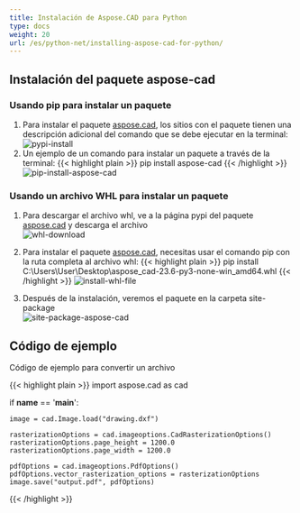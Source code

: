 ```yaml
---
title: Instalación de Aspose.CAD para Python
type: docs
weight: 20
url: /es/python-net/installing-aspose-cad-for-python/
---
```


## **Instalación del paquete aspose-cad**

### Usando pip para instalar un paquete

1. Para instalar el paquete [aspose.cad](https://pypi.org/project/aspose-cad/), los sitios con el paquete tienen una descripción adicional del comando que se debe ejecutar en la terminal:<br/>
![pypi-install](/_assets/pypi-aspose-cad.png)
1. Un ejemplo de un comando para instalar un paquete a través de la terminal:
{{< highlight plain >}}
pip install aspose-cad
{{< /highlight >}}
![pip-install-aspose-cad](/_assets/pip-install-aspose.png)

### Usando un archivo WHL para instalar un paquete

1. Para descargar el archivo whl, ve a la página pypi del paquete [aspose.cad](https://pypi.org/project/aspose-cad/#files) y descarga el archivo<br/>
![whl-download](/_assets/download-whl-file.png)<br/>
1. Para instalar el paquete [aspose.cad](https://pypi.org/project/aspose-cad/), necesitas usar el comando pip con la ruta completa al archivo whl:
{{< highlight plain >}}
pip install C:\Users\User\Desktop\aspose_cad-23.6-py3-none-win_amd64.whl
{{< /highlight >}}
![install-whl-file](/_assets/install-whl-file-terminal.png)

1. Después de la instalación, veremos el paquete en la carpeta site-package<br/>
![site-package-aspose-cad](/_assets/site-package-aspose.png)

## Código de ejemplo
Código de ejemplo para convertir un archivo

{{< highlight plain >}}
import aspose.cad as cad

if __name__ == '__main__':
    
    image = cad.Image.load("drawing.dxf")

    rasterizationOptions = cad.imageoptions.CadRasterizationOptions()
    rasterizationOptions.page_height = 1200.0
    rasterizationOptions.page_width = 1200.0
    
    pdfOptions = cad.imageoptions.PdfOptions()
    pdfOptions.vector_rasterization_options = rasterizationOptions
    image.save("output.pdf", pdfOptions)
{{< /highlight >}}
